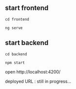 ## start frontend

`cd frontend`


`ng serve`

## start backend


`cd backend`



`npm start`


open http://localhost:4200/

deployed URL : still in progress...

